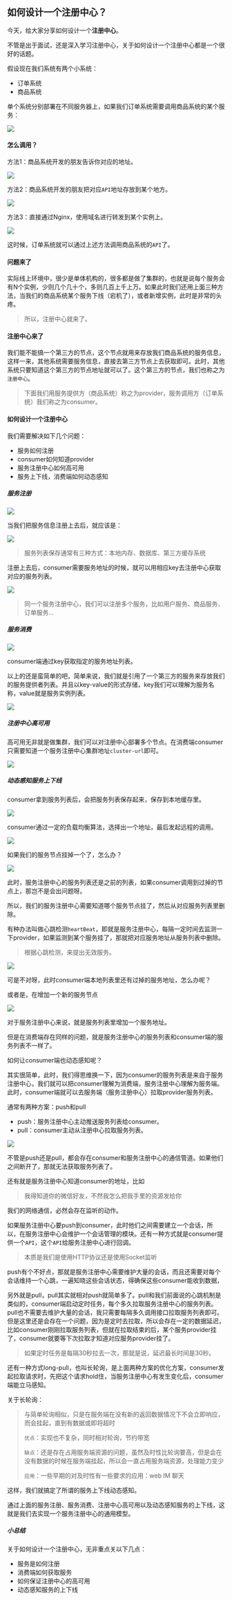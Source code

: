 ## 如何设计一个注册中心？

今天，给大家分享如何设计一个**注册中心**。

不管是出于面试，还是深入学习注册中心，关于如何设计一个注册中心都是一个很好的话题。

假设现在我们系统有两个小系统：

- 订单系统
- 商品系统

单个系统分别部署在不同服务器上，如果我们订单系统需要调用商品系统的某个服务：

![](http://img.topjavaer.cn/img/注册中心1.png)



#### 怎么调用？

方法1：商品系统开发的朋友告诉你对应的地址。

![](http://img.topjavaer.cn/img/注册中心2.png)



方法2：商品系统开发的朋友把对应`API`地址存放到某个地方。

![](http://img.topjavaer.cn/img/注册中心3.png)



方法3：直接通过Nginx，使用域名进行转发到某个实例上。

![](http://img.topjavaer.cn/img/注册中心4.png)

这时候，订单系统就可以通过上述方法调用商品系统的`API`了。

#### 问题来了

实际线上环境中，很少是单体机构的，很多都是做了集群的，也就是说每个服务会有N个实例，少则几个几十个，多则几百上千上万。如果此时我们还用上面三种方法，当我们的商品系统某个服务下线（宕机了），或者新增实例，此时是非常的头疼。

> 所以，注册中心就来了。

#### 注册中心来了

我们能不能搞一个第三方的节点，这个节点就用来存放我们商品系统的服务信息，这样一来，其他系统需要服务信息，直接去第三方节点上去获取即可。此时，其他系统只要知道这个第三方的节点地址就可以了。这个第三方的节点，我们也称之为`注册中心`。

> 下面我们用服务提供方（商品系统）称之为provider，服务调用方（订单系统）我们称之为consumer。

#### 如何设计一个注册中心

我们需要解决如下几个问题：

- 服务如何注册
- consumer如何知道provider
- 服务注册中心如何高可用
- 服务上下线，消费端如何动态感知

##### 服务注册

![](http://img.topjavaer.cn/img/注册中心5.png)

当我们把服务信息注册上去后，就应该是：

![](http://img.topjavaer.cn/img/注册中心6.png)

> 服务列表保存通常有三种方式：本地内存、数据库、第三方缓存系统

注册上去后，consumer需要服务地址的时候，就可以用相应key去注册中心获取对应的服务列表。

![](http://img.topjavaer.cn/img/注册中心7.png)

> 同一个服务注册中心，我们可以注册多个服务，比如用户服务、商品服务、订单服务...

##### 服务消费

![](http://img.topjavaer.cn/img/注册中心8.png)

consumer端通过key获取指定的服务地址列表。

以上的还是蛮简单的吧，简单来说，我们就是引用了一个第三方的服务来存放我们的服务提供者列表。并且以key-value的形式存储，key我们可以理解为服务名称，value就是服务实例列表。

![](http://img.topjavaer.cn/img/注册中心9.png)



##### 注册中心高可用

高可用无非就是做集群，我们可以对注册中心部署多个节点。在消费端consumer只需要知道一个服务注册中心集群地址`cluster-url`即可。

![](http://img.topjavaer.cn/img/注册中心10.png)



##### 动态感知服务上下线

consumer拿到服务列表后，会把服务列表保存起来，保存到本地缓存里。

![](http://img.topjavaer.cn/img/注册中心10.png)



consumer通过一定的负载均衡算法，选择出一个地址，最后发起远程的调用。

![](http://img.topjavaer.cn/img/注册中心12.png)



如果我们的服务节点挂掉一个了，怎么办？

![](http://img.topjavaer.cn/img/注册中心13.png)



此时，服务注册中心的服务列表还是之前的列表，如果consumer调用到过掉的节点上，那岂不是会出问题呀。

所以，我们的服务注册中心需要知道哪个服务节点挂了，然后从对应服务列表里删除。

有种办法叫做心跳检测`heartBeat`，即就是服务注册中心，每隔一定时间去监测一下provider，如果监测到某个服务挂了，那就把对应服务地址从服务列表中删除。

> 根据心跳检测，来提出无效服务。

![](http://img.topjavaer.cn/img/注册中心13.png)



可是不对呀，此时consumer端本地列表里还有过掉的服务地址，怎么办呢？

或者是，在增加一个新的服务节点

![](http://img.topjavaer.cn/img/注册中心15.png)



对于服务注册中心来说，就是服务列表里增加一个服务地址。

但是在消费端存在同样的问题，就是服务注册中心的服务列表和consumer端的服务列表不一样了。

如何让consumer端也动态感知呢？

其实很简单，此时，我们得思维换一下，因为consumer的服务列表是来自于服务注册中心，我们就可以把consumer理解为消费端，服务注册中心理解为服务端。此时，consumer端就可以去服务端（服务注册中心）拉取provider服务列表。

通常有两种方案：push和pull

- push：服务注册中心主动推送服务列表给consumer。
- pull：consumer主动从注册中心拉取服务列表。

![](http://img.topjavaer.cn/img/注册中心15.png)



不管是push还是pull，都会存在consumer和服务注册中心的通信管道。如果他们之间断开了，那就无法获取服务列表了。

还有就是服务注册中心知道consumer的地址，比如

> 我得知道你的微信好友，不然我怎么把我手里的资源发给你

我们的网络通信，必然会存在监听的动作。

如果服务注册中心要push到consumer，此时他们之间需要建立一个会话，所以，在服务注册中心会维护一个会话管理的模块。还有一种方式就是consumer提供一个`API`，这个`API`给服务注册中心进行回调。

> 本质是我们是使用HTTP协议还是使用Socket监听

push有个不好点，那就是服务注册中心需要维护大量的会话，而且还需要对每个会话维持一个心跳，一遍知晓这些会话状态，得确保这些consumer能收到数据，

另外就是pull，pull其实就相对push就简单多了。pull和我们前面说的心跳机制是类似的，consumer端启动定时任务，每个多久拉取服务注册中心的服务列表。pull也不需要去维护大量的会话，我只需要每隔多久调用接口拉取服务列表即可。但是这里还是会存在一个问题，因为是定时去拉取，所以会存在一定的数据延迟，比如consumer刚刚拉取服务列表，但就在拉取结束的后，某个服务provider挂了，consumer就要等下次拉取才知道对应服务provider挂了。

> 如果定时任务是每隔30秒拉去一次，那就是说，延迟最长时间是30秒。

还有一种方式long-pull，也叫长轮询，是上面两种方案的优化方案，consumer发起拉取请求时，先把这个请求hold住，当服务注册中心有发生变化后，consumer端能立马感知。

关于长轮询：

> 与简单轮询相似，只是在服务端在没有新的返回数据情况下不会立即响应，而会挂起，直到有数据或即将超时
>
> `优点`：实现也不复杂，同时相对轮询，节约带宽
>
> `缺点`：还是存在占用服务端资源的问题，虽然及时性比轮询要高，但是会在没有数据的时候在服务端挂起，所以会一直占用服务端资源，处理能力变少
>
> `应用`：一些早期的对及时性有一些要求的应用：web IM 聊天

这样，我们就搞定了所谓的服务上下线动态感知。

通过上面的服务注册、服务消费、注册中心高可用以及动态感知服务的上下线，这就是我们去实现一个服务注册中心的通用模型。

##### 小总结

关于如何设计一个注册中心，无非重点关以下几点：

- 服务是如何注册
- 消费端如何获取服务
- 如何保证注册中心的高可用
- 动态感知服务的上下线